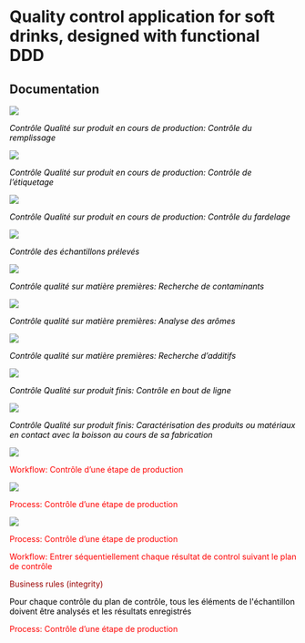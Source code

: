 # Quality control application for soft drinks, designed with functional DDD


## Documentation

![](readme-img%5Cdrinks_quality_app_event_storming0.png)

<span style="color:#000000"> _Contrôle Qualité sur produit en cours de production: Contrôle du remplissage_ </span>

![](readme-img%5Cdrinks_quality_app_event_storming1.png)

<span style="color:#000000"> _Contrôle Qualité sur produit en cours de production: Contrôle de l’étiquetage_ </span>

![](readme-img%5Cdrinks_quality_app_event_storming2.png)

<span style="color:#000000"> _Contrôle Qualité sur produit en cours de production: Contrôle du fardelage_ </span>

![](readme-img%5Cdrinks_quality_app_event_storming3.png)

<span style="color:#000000"> _Contrôle des échantillons prélevés_ </span>

![](readme-img%5Cdrinks_quality_app_event_storming4.png)

<span style="color:#000000"> _Contrôle qualité sur matière premières: Recherche de contaminants_ </span>

![](readme-img%5Cdrinks_quality_app_event_storming5.png)

<span style="color:#000000"> _Contrôle qualité sur matière premières: Analyse des arômes_ </span>

![](readme-img%5Cdrinks_quality_app_event_storming6.png)

<span style="color:#000000"> _Contrôle qualité sur matière premières: Recherche d’additifs_ </span>

![](readme-img%5Cdrinks_quality_app_event_storming7.png)

<span style="color:#000000"> _Contrôle Qualité sur produit finis: Contrôle en bout de ligne_ </span>

![](readme-img%5Cdrinks_quality_app_event_storming8.png)

<span style="color:#000000"> _Contrôle Qualité sur produit finis: Caractérisation des produits ou matériaux en contact avec la boisson au cours de sa fabrication_ </span>

![](readme-img%5Cdrinks_quality_app_event_storming9.png)

<span style="color:#FF0000">Workflow: Contrôle d’une étape de production</span>

![](readme-img%5Cdrinks_quality_app_event_storming10.png)

<span style="color:#FF0000">Process: Contrôle d’une étape de production</span>

![](readme-img%5Cdrinks_quality_app_event_storming11.png)

<span style="color:#FF0000">Process: Contrôle d’une étape de production </span>

<span style="color:#FF0000">Workflow: Entrer séquentiellement chaque résultat de control suivant le plan de contrôle</span>

<span style="color:#980000">Business rules \(integrity\)</span>

<span style="color:#000000">Pour chaque contrôle du plan de contrôle\, tous les éléments de l'échantillon doivent être analysés et les résultats enregistrés</span>

<span style="color:#FF0000">Process: Contrôle d’une étape de production </span>


